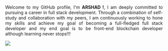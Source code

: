 <!-- <pre>
-----------------------------------------------------------------------------
<b>Me         :</b>  <b>Arshad Khan</b>
-----------------------------------------------------------------------------
</pre> -->

<!-- <p align="left"> <img src="https://komarev.com/ghpvc/?username=marshadkhn&label=Profile%20views&color=0e75b6&style=flat" alt="marshadkhn" /> </p> -->

<p style='text-align: justify;'>
Welcome to my GitHub profile, I'm <b>ARSHAD !</b>, I am deeply committed to pursuing a career in full stack development. Through a combination of self-study and collaboration with my peers, I am continuously working to hone my skills and achieve my goal of becoming a full-fledged full stack developer and my end goal is to be front-end blockchain developer although learning never stops!!!
</p>
<div>
<a href="https://hashnode.com/@marshadkhn" target="blank"><img src="https://img.shields.io/static/v1?label=|&labelColor=493252&message=Hashnode&color=493252&style=for-the-badge&logo=hashnode&logoColor=blue"/></a>
</div>
<br>





